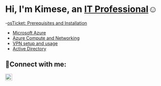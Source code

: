 <h1>Hi, I'm Kimese, an <a href="https://www.linkedin.com/in/kimese-christian-869a83202/">IT Professional</a>☺</h1>


-[osTicket: Prerequisites and Installation](https://github.com/kimchri1984osticket-prereqs)
 - [Microsoft Azure](https://github.com/kimchri1984/azure)
 - [Azure Compute and Networking](https://github.com/kimchri1984/azure-compute-networking)
  - [VPN setup and usage](https://github.com/kimchri1984/vpn-setup-usage)
  - [Active Directory](https://github.com/kimchri1984/active_directory)

<h2>🤳Connect with me:</h2>
 
[<img align="left" alt="Josh | LinkedIn" width="22px" src="https://cdn.jsdelivr.net/npm/simple-icons@v3/icons/linkedin.svg" />][linkedin]


[linkedin]: https://www.linkedin.com/in/kimese-christian-869a83202/

